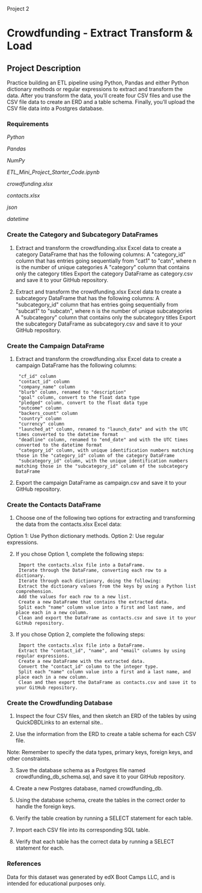 Project 2
# Crowdfunding - Extract Transform & Load

## Project Description

Practice building an ETL pipeline using Python, Pandas and either Python dictionary methods or regular expressions to extract and transform the data. After you transform the data, you'll create four CSV files and use the CSV file data to create an ERD and a table schema. Finally, you’ll upload the CSV file data into a Postgres database.

### Requirements

*Python*

*Pandas*

*NumPy*

*ETL_Mini_Project_Starter_Code.ipynb* 

*crowdfunding.xlsx* 

*contacts.xlsx* 

*json*

*datetime*

### Create the Category and Subcategory DataFrames

1. Extract and transform the crowdfunding.xlsx Excel data to create a category DataFrame that has the following columns:
A "category_id" column that has entries going sequentially from "cat1" to "catn", where n is the number of unique categories
A "category" column that contains only the category titles 
Export the category DataFrame as category.csv and save it to your GitHub repository.

2. Extract and transform the crowdfunding.xlsx Excel data to create a subcategory DataFrame that has the following columns:
A "subcategory_id" column that has entries going sequentially from "subcat1" to "subcatn", where n is the number of unique subcategories
A "subcategory" column that contains only the subcategory titles
Export the subcategory DataFrame as subcategory.csv and save it to your GitHub repository.

### Create the Campaign DataFrame

1. Extract and transform the crowdfunding.xlsx Excel data to create a campaign DataFrame has the following columns:

        "cf_id" column
        "contact_id" column
        "company_name" column
        "blurb" column, renamed to "description"
        "goal" column, convert to the float data type
        "pledged" column, convert to the float data type
        "outcome" column
        "backers_count" column
        "country" column
        "currency" column
        "launched_at" column, renamed to "launch_date" and with the UTC times converted to the datetime format
        "deadline" column, renamed to "end_date" and with the UTC times converted to the datetime format
        "category_id" column, with unique identification numbers matching those in the "category_id" column of the category DataFrame
        "subcategory_id" column, with the unique identification numbers matching those in the "subcategory_id" column of the subcategory DataFrame

2. Export the campaign DataFrame as campaign.csv and save it to your GitHub repository.       

### Create the Contacts DataFrame

1. Choose one of the following two options for extracting and transforming the data from the contacts.xlsx Excel data:

Option 1: Use Python dictionary methods.
Option 2: Use regular expressions.

2. If you chose Option 1, complete the following steps:

        Import the contacts.xlsx file into a DataFrame.
        Iterate through the DataFrame, converting each row to a dictionary.
        Iterate through each dictionary, doing the following:
        Extract the dictionary values from the keys by using a Python list comprehension.
        Add the values for each row to a new list.
        Create a new DataFrame that contains the extracted data.
        Split each "name" column value into a first and last name, and place each in a new column.
        Clean and export the DataFrame as contacts.csv and save it to your GitHub repository.

3. If you chose Option 2, complete the following steps:

        Import the contacts.xlsx file into a DataFrame.
        Extract the "contact_id", "name", and "email" columns by using regular expressions.
        Create a new DataFrame with the extracted data.
        Convert the "contact_id" column to the integer type.
        Split each "name" column value into a first and a last name, and place each in a new column.
        Clean and then export the DataFrame as contacts.csv and save it to your GitHub repository.

### Create the Crowdfunding Database 

1. Inspect the four CSV files, and then sketch an ERD of the tables by using QuickDBDLinks to an external site..

2. Use the information from the ERD to create a table schema for each CSV file.

Note: Remember to specify the data types, primary keys, foreign keys, and other constraints.

3. Save the database schema as a Postgres file named crowdfunding_db_schema.sql, and save it to your GitHub repository.

4. Create a new Postgres database, named crowdfunding_db.

5. Using the database schema, create the tables in the correct order to handle the foreign keys.

6. Verify the table creation by running a SELECT statement for each table.

7. Import each CSV file into its corresponding SQL table.

8. Verify that each table has the correct data by running a SELECT statement for each.

### References
Data for this dataset was generated by edX Boot Camps LLC, and is intended for educational purposes only.